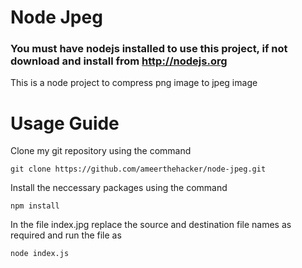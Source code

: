 # Node Jpeg
### You must have nodejs installed to use this project, if not download and install from http://nodejs.org

This is a node project to compress png image to jpeg image

# Usage Guide
Clone my git repository using the command
```
git clone https://github.com/ameerthehacker/node-jpeg.git
```
Install the neccessary packages using the command
```
npm install
```
In the file index.jpg replace the source and destination file names as required and run the file as
```
node index.js
```
